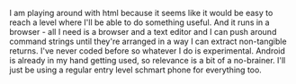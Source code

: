 I am playing around with html because it seems like it would be easy to reach a level where I'll be able to do something useful. And it runs in a browser - all I need is a browser and a text editor and I can push around command strings until they're arranged in a way I can extract non-tangible returns. I've never coded before so whatever I do is experimental. Android is already in my hand getting used, so relevance is a bit of a no-brainer. I'll just be using a regular entry level schmart phone for everything too.
